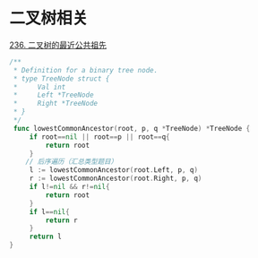 # 二叉树相关

[236. 二叉树的最近公共祖先](https://leetcode.cn/problems/lowest-common-ancestor-of-a-binary-tree/)

```go
/**
 * Definition for a binary tree node.
 * type TreeNode struct {
 *     Val int
 *     Left *TreeNode
 *     Right *TreeNode
 * }
 */
 func lowestCommonAncestor(root, p, q *TreeNode) *TreeNode {
     if root==nil || root==p || root==q{
         return root
     }
    // 后序遍历（汇总类型题目）
     l := lowestCommonAncestor(root.Left, p, q)
     r := lowestCommonAncestor(root.Right, p, q)
     if l!=nil && r!=nil{
         return root
     }
     if l==nil{
         return r
     }
     return l
}
```

